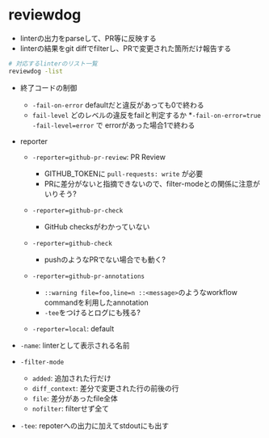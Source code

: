 # reviewdog

* linterの出力をparseして、PR等に反映する
* linterの結果をgit diffでfilterし、PRで変更された箇所だけ報告する

```sh
# 対応するlinterのリスト一覧
reviewdog -list
```

* 終了コードの制御
  * `-fail-on-error` defaultだと違反があっても0で終わる
  * `fail-level` どのレベルの違反をfailと判定するか
  *`-fail-on-error=true -fail-level=error` で errorがあった場合1で終わる

* reporter
  * `-reporter=github-pr-review`: PR Review
    * GITHUB_TOKENに `pull-requests: write` が必要
    * PRに差分がないと指摘できないので、filter-modeとの関係に注意がいりそう?

  * `-reporter=github-pr-check`
    * GitHub checksがわかっていない
  * `-reporter=github-check`
    * pushのようなPRでない場合でも動く?

  * `-reporter=github-pr-annotations`
    * `::warning file=foo,line=n ::<message>`のようなworkflow commandを利用したannotation
    * `-tee`をつけるとログにも残る?

  * `-reporter=local`: default

* `-name`: linterとして表示される名前

* `-filter-mode`
  * `added`: 追加された行だけ
  * `diff_context`: 差分で変更された行の前後の行
  * `file`: 差分があったfile全体
  * `nofilter`: filterせず全て

* `-tee`: repoterへの出力に加えてstdoutにも出す

